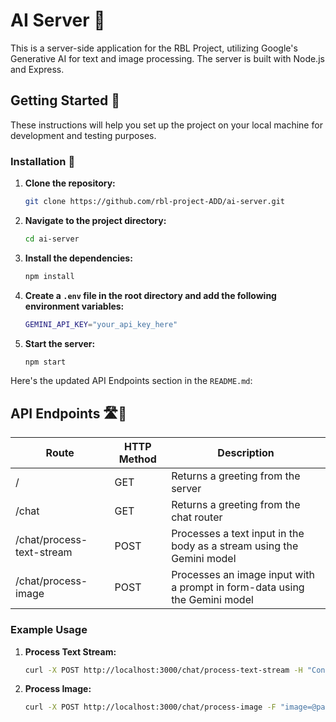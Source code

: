 # AI Server 🚀

This is a server-side application for the RBL Project, utilizing Google's Generative AI for text and image processing. The server is built with Node.js and Express.

## Getting Started 🏁

These instructions will help you set up the project on your local machine for development and testing purposes.


### Installation 🔧

1. **Clone the repository:**
    ```sh
    git clone https://github.com/rbl-project-ADD/ai-server.git
    ```

2. **Navigate to the project directory:**
    ```sh
    cd ai-server
    ```

3. **Install the dependencies:**
    ```sh
    npm install
    ```

4. **Create a `.env` file in the root directory and add the following environment variables:**
    ```sh
    GEMINI_API_KEY="your_api_key_here"
    ```

5. **Start the server:**
    ```sh
    npm start
    ```

Here's the updated API Endpoints section in the `README.md`:

## API Endpoints 🛣️📡

| Route                     | HTTP Method | Description                                                           |
|---------------------------|-------------|-----------------------------------------------------------------------|
| /                         | GET         | Returns a greeting from the server                                    |
| /chat                     | GET         | Returns a greeting from the chat router                               |
| /chat/process-text-stream | POST        | Processes a text input in the body as a stream using the Gemini model |
| /chat/process-image       | POST        | Processes an image input with a prompt in form-data using the Gemini model |


### Example Usage

1. **Process Text Stream:**
    ```sh
    curl -X POST http://localhost:3000/chat/process-text-stream -H "Content-Type: application/json" -d '{"prompt": "Your prompt here"}'
    ```

2. **Process Image:**
    ```sh
    curl -X POST http://localhost:3000/chat/process-image -F "image=@path_to_your_image" -F "prompt=Do these look store-bought or homemade?"
    ```